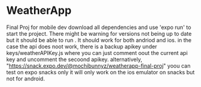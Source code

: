# WeatherApp
Final Proj for mobile dev 
download all dependencies and use 'expo run' to start the project. There might be warning for versions not being up to date but it should be able to run . It should work for both andriod and ios. in the case the api does noot work, there is a backup apikey under keys/weatherAPIKey.js where you can just comment oout the current api key and uncomment the secoond apikey.
alternatively, "https://snack.expo.dev/@mochibunnyz/weatherapp-final-proj" yoou can test on expo snacks only it will only work on the ios emulator on snacks but not for android.

